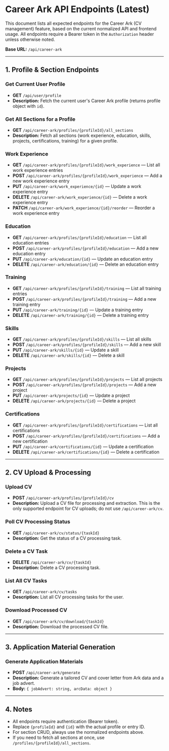 # Career Ark API Endpoints (Latest)

This document lists all expected endpoints for the Career Ark (CV management) feature, based on the current normalized API and frontend usage. All endpoints require a Bearer token in the `Authorization` header unless otherwise noted.

**Base URL:** `/api/career-ark`

---

## 1. Profile & Section Endpoints

### Get Current User Profile
- **GET** `/api/user/profile`
- **Description:** Fetch the current user's Career Ark profile (returns profile object with `id`).

### Get All Sections for a Profile
- **GET** `/api/career-ark/profiles/{profileId}/all_sections`
- **Description:** Fetch all sections (work experience, education, skills, projects, certifications, training) for a given profile.

### Work Experience
- **GET** `/api/career-ark/profiles/{profileId}/work_experience` — List all work experience entries
- **POST** `/api/career-ark/profiles/{profileId}/work_experience` — Add a new work experience entry
- **PUT** `/api/career-ark/work_experience/{id}` — Update a work experience entry
- **DELETE** `/api/career-ark/work_experience/{id}` — Delete a work experience entry
- **PATCH** `/api/career-ark/work_experience/{id}/reorder` — Reorder a work experience entry

### Education
- **GET** `/api/career-ark/profiles/{profileId}/education` — List all education entries
- **POST** `/api/career-ark/profiles/{profileId}/education` — Add a new education entry
- **PUT** `/api/career-ark/education/{id}` — Update an education entry
- **DELETE** `/api/career-ark/education/{id}` — Delete an education entry

### Training
- **GET** `/api/career-ark/profiles/{profileId}/training` — List all training entries
- **POST** `/api/career-ark/profiles/{profileId}/training` — Add a new training entry
- **PUT** `/api/career-ark/training/{id}` — Update a training entry
- **DELETE** `/api/career-ark/training/{id}` — Delete a training entry

### Skills
- **GET** `/api/career-ark/profiles/{profileId}/skills` — List all skills
- **POST** `/api/career-ark/profiles/{profileId}/skills` — Add a new skill
- **PUT** `/api/career-ark/skills/{id}` — Update a skill
- **DELETE** `/api/career-ark/skills/{id}` — Delete a skill

### Projects
- **GET** `/api/career-ark/profiles/{profileId}/projects` — List all projects
- **POST** `/api/career-ark/profiles/{profileId}/projects` — Add a new project
- **PUT** `/api/career-ark/projects/{id}` — Update a project
- **DELETE** `/api/career-ark/projects/{id}` — Delete a project

### Certifications
- **GET** `/api/career-ark/profiles/{profileId}/certifications` — List all certifications
- **POST** `/api/career-ark/profiles/{profileId}/certifications` — Add a new certification
- **PUT** `/api/career-ark/certifications/{id}` — Update a certification
- **DELETE** `/api/career-ark/certifications/{id}` — Delete a certification

---

## 2. CV Upload & Processing

### Upload CV
- **POST** `/api/career-ark/profiles/{profileId}/cv`
- **Description:** Upload a CV file for processing and extraction. This is the only supported endpoint for CV uploads; do not use `/api/career-ark/cv`.

### Poll CV Processing Status
- **GET** `/api/career-ark/cv/status/{taskId}`
- **Description:** Get the status of a CV processing task.

### Delete a CV Task
- **DELETE** `/api/career-ark/cv/{taskId}`
- **Description:** Delete a CV processing task.

### List All CV Tasks
- **GET** `/api/career-ark/cv/tasks`
- **Description:** List all CV processing tasks for the user.

### Download Processed CV
- **GET** `/api/career-ark/cv/download/{taskId}`
- **Description:** Download the processed CV file.

---

## 3. Application Material Generation

### Generate Application Materials
- **POST** `/api/career-ark/generate`
- **Description:** Generate a tailored CV and cover letter from Ark data and a job advert.
- **Body:** `{ jobAdvert: string, arcData: object }`

---

## 4. Notes
- All endpoints require authentication (Bearer token).
- Replace `{profileId}` and `{id}` with the actual profile or entry ID.
- For section CRUD, always use the normalized endpoints above.
- If you need to fetch all sections at once, use `/profiles/{profileId}/all_sections`. 